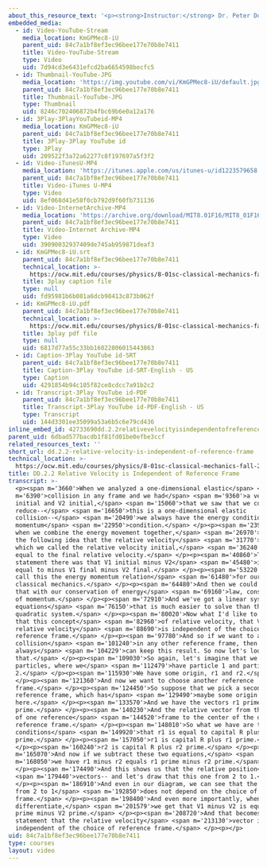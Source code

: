 ```yaml
---
about_this_resource_text: '<p><strong>Instructor:</strong> Dr. Peter Dourmashkin</p>'
embedded_media:
  - id: Video-YouTube-Stream
    media_location: KmGPMec8-iU
    parent_uid: 84c7a1bf8ef3ec96bee177e70b8e7411
    title: Video-YouTube-Stream
    type: Video
    uid: 7d94cd3e6431efcd2ba6654598becfc5
  - id: Thumbnail-YouTube-JPG
    media_location: 'https://img.youtube.com/vi/KmGPMec8-iU/default.jpg'
    parent_uid: 84c7a1bf8ef3ec96bee177e70b8e7411
    title: Thumbnail-YouTube-JPG
    type: Thumbnail
    uid: 8246c702406872b4fbc69b6e0a12a176
  - id: 3Play-3PlayYouTubeid-MP4
    media_location: KmGPMec8-iU
    parent_uid: 84c7a1bf8ef3ec96bee177e70b8e7411
    title: 3Play-3Play YouTube id
    type: 3Play
    uid: 209522f3a72a62277c8f197697a5f3f2
  - id: Video-iTunesU-MP4
    media_location: 'https://itunes.apple.com/us/itunes-u/id1223579658'
    parent_uid: 84c7a1bf8ef3ec96bee177e70b8e7411
    title: Video-iTunes U-MP4
    type: Video
    uid: 8ef068d41e58f0cb792d9f60fb731136
  - id: Video-InternetArchive-MP4
    media_location: 'https://archive.org/download/MIT8.01F16/MIT8_01F16_DD_CMframe2_360p.mp4'
    parent_uid: 84c7a1bf8ef3ec96bee177e70b8e7411
    title: Video-Internet Archive-MP4
    type: Video
    uid: 39090032937409de745ab959871deaf3
  - id: KmGPMec8-iU.srt
    parent_uid: 84c7a1bf8ef3ec96bee177e70b8e7411
    technical_location: >-
      https://ocw.mit.edu/courses/physics/8-01sc-classical-mechanics-fall-2016/week-9-collision-theory/dd.2.2-relative-velocity-is-independent-of-reference-frame/dd.2.2-relative-velocity-is-independent-of-reference-frame/KmGPMec8-iU.srt
    title: 3play caption file
    type: null
    uid: fd95981b6b081a6dcb98413c873b062f
  - id: KmGPMec8-iU.pdf
    parent_uid: 84c7a1bf8ef3ec96bee177e70b8e7411
    technical_location: >-
      https://ocw.mit.edu/courses/physics/8-01sc-classical-mechanics-fall-2016/week-9-collision-theory/dd.2.2-relative-velocity-is-independent-of-reference-frame/dd.2.2-relative-velocity-is-independent-of-reference-frame/KmGPMec8-iU.pdf
    title: 3play pdf file
    type: null
    uid: 6817d77a55c33bb16022806015443863
  - id: Caption-3Play YouTube id-SRT
    parent_uid: 84c7a1bf8ef3ec96bee177e70b8e7411
    title: Caption-3Play YouTube id-SRT-English - US
    type: Caption
    uid: 4291854b94c105f82ce8cdcc7a91b2c2
  - id: Transcript-3Play YouTube id-PDF
    parent_uid: 84c7a1bf8ef3ec96bee177e70b8e7411
    title: Transcript-3Play YouTube id-PDF-English - US
    type: Transcript
    uid: 144d3301ee35099a53a6b5c6e79cd436
inline_embed_id: 42733690dd.2.2relativevelocityisindependentofreferenceframe44686209
parent_uid: 6dbad577bacdb1f81fd01be0efbe3ccf
related_resources_text: ''
short_url: dd.2.2-relative-velocity-is-independent-of-reference-frame
technical_location: >-
  https://ocw.mit.edu/courses/physics/8-01sc-classical-mechanics-fall-2016/week-9-collision-theory/dd.2.2-relative-velocity-is-independent-of-reference-frame/dd.2.2-relative-velocity-is-independent-of-reference-frame
title: DD.2.2 Relative Velocity is Independent of Reference Frame
transcript: >-
  <p><span m='3660'>When we analyzed a one-dimensional elastic</span> <span
  m='6390'>collision in any frame and we had</span> <span m='9360'>a velocity V1
  initial and V2 initial,</span> <span m='15060'>that we saw that we could
  reduce--</span> <span m='16650'>this is a one-dimensional elastic
  collision--</span> <span m='20490'>we always have the energy condition and the
  momentum</span> <span m='22950'>condition.</span> </p><p><span m='23950'>But
  when we combine the energy movement together,</span> <span m='26970'>we found
  the following idea that the relative velocity</span> <span m='31770'>V1, 2,
  which we called the relative velocity initial,</span> <span m='36240'>was just
  equal to the final relative velocity.</span> </p><p><span m='40860'>The
  statement there was that V1 initial minus V2</span> <span m='45480'>initial is
  equal to minus V1 final minus V2 final.</span> </p><p><span m='53220'>And we
  call this the energy momentum relation</span> <span m='61480'>for our
  classical mechanics.</span> </p><p><span m='64480'>And then we could combine
  that with our conservation of energy</span> <span m='69160'>law, conservation
  of momentum.</span> </p><p><span m='72910'>And we've got a linear system of
  equations</span> <span m='76150'>that is much easier to solve than the
  quadratic system.</span> </p><p><span m='80020'>Now what I'd like to show is
  that this concept</span> <span m='82960'>of relative velocity, that V1, 2
  relative velocity</span> <span m='88690'>is independent of the choice of
  reference frame.</span> </p><p><span m='97780'>And so if we want to analyze a
  collision</span> <span m='101240'>in any other reference frame, then we
  always</span> <span m='104229'>can keep this result. So now let's look at
  that.</span> </p><p><span m='109030'>So again, let's imagine that we have two
  particles, where we</span> <span m='112479'>have particle 1 and particle
  2.</span> </p><p><span m='115930'>We have some origin, r1 and r2.</span>
  </p><p><span m='121360'>And now we want to choose another reference
  frame.</span> </p><p><span m='124450'>So suppose that we pick a second
  reference frame, which has</span> <span m='129490'>maybe some origin over
  here.</span> </p><p><span m='133570'>And we have the vectors r1 prime and r2
  prime.</span> </p><p><span m='140230'>And the relative vector from the center
  of one reference</span> <span m='144520'>frame to the center of the other
  reference frame.</span> </p><p><span m='148010'>So what we have are the two
  conditions</span> <span m='149920'>that r1 is equal to capital R plus r1
  prime.</span> </p><p><span m='157050'>r1 is capital R plus r1 prime.</span>
  </p><p><span m='160240'>r2 is capital R plus r2 prime.</span> </p><p><span
  m='165070'>And now if we subtract these two equations,</span> <span
  m='168050'>we have r1 minus r2 equals r1 prime minus r2 prime.</span>
  </p><p><span m='174490'>And this shows us that the relative position</span>
  <span m='179440'>vectors-- and let's draw that this one from 2 to 1.</span>
  </p><p><span m='186910'>And even in our diagram, we can see that the vector
  from 2 to 1</span> <span m='192850'>does not depend on the choice of reference
  frame.</span> </p><p><span m='198400'>And even more importantly, when we
  differentiate,</span> <span m='201579'>we get that V1 minus V2 is equal to V1
  prime minus V2 prime.</span> </p><p><span m='208720'>And that becomes our
  statement that the relative velocity</span> <span m='213130'>vector is
  independent of the choice of reference frame.</span> </p><p></p>
uid: 84c7a1bf8ef3ec96bee177e70b8e7411
type: courses
layout: video
---
```

